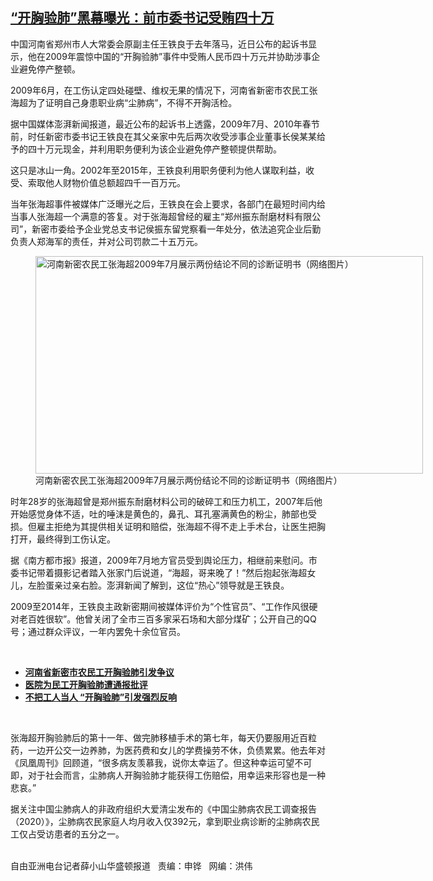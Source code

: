 <!--1617653068000-->
[“开胸验肺”黑幕曝光：前市委书记受贿四十万](https://www.rfa.org/mandarin/yataibaodao/shehui/xx-04052021110946.html)
------

<p></p><p>中国河南省郑州市人大常委会原副主任王铁良于去年落马，近日公布的起诉书显示，他在2009年震惊中国的“开胸验肺”事件中受贿人民币四十万元并协助涉事企业避免停产整顿。</p><p>2009<span>年</span>6<span>月，在工伤认定四处碰壁、</span>维权无果的情况下，河南省新密市农民工<span>张海超为了证明自己身患职业病“尘肺病</span><a href="https://zh.wikipedia.org/wiki/%E5%B0%98%E8%82%BA%E7%97%85"></a><span>”<span>，</span>不得不</span>开胸活检。</p><p>据中国媒体澎湃新闻报道，最近公布的起诉书上透露，2009<span>年</span>7<span>月、</span>2010<span>年春节前，时任新密市委书记王铁良在其父亲家中先后两次收受涉事企业董事长侯某某给予的四十</span><span>万元现金，并利用职务便利为该企业避免停产整顿提供帮助。</span></p><p>这只是冰山一角。2002<span>年至</span>2015<span>年，王铁良利用职务便利为他人谋取利益，收受、索取他人财物价值总额超四千一百</span><span>万元。</span></p><p>当年张海超事件被媒体广泛曝光之后，王铁良在会上要求，各部门在最短时间内给当事人张海超一个满意的答复。对于张海超曾经的雇主“郑州振东耐磨材料有限公司”，新密市委给予企业党总支书记侯振东留党察看一年处分，依法追究企业后勤负责人郑海军的责任，并对公司罚款二十五<span>万元。</span></p><p><span><figure class="image-richtext image-inline captioned" style="width:620px;"><img alt="河南新密农民工张海超2009年7月展示两份结论不同的诊断证明书（网络图片）" height="348" src="https://www.rfa.org/mandarin/yataibaodao/shehui/xx-04052021110946.html/xx0405b.jpg/@@images/2485dac1-9d86-4b8e-9a0f-1e4b5eb2044d.png" title="xx0405b.jpg" width="620"/><figcaption class="image-caption">河南新密农民工张海超2009年7月展示两份结论不同的诊断证明书（网络图片）</figcaption><small></small></figure></span></p><p>时年28<span>岁的张海超曾是郑州振东耐磨材料公司的破碎工和压力机工，</span>2007<span>年后他开始感觉身体不适，吐的唾沫是黄色的，鼻孔、耳孔塞满黄色的粉尘，</span>肺部也受损。但雇主拒绝为其提供相关证明和赔偿，张海超不得不走上手术台，让医生把胸打开，最终得到工伤认定。</p><p>据《南方都市报》报道，2009<span>年</span>7<span>月地方官员受到舆论压力，相继前来慰问。市委书记带着摄影记者踏入张家门后说道，“海超，哥来晚了！”然后抱起张海超女儿，左脸蛋亲过亲右脸。澎湃新闻了解到，这位“热心”领导就是王铁良。</span></p><p>2009<span>至</span>2014<span>年，王铁良主政新密期间被媒体评价为“个性官员”、“工作作风很硬对老百姓很软”。他曾关闭了全市三百</span><span>多家采石场和大部分煤矿；公开自己的</span>QQ<span>号；通过群众评议，一年内罢免十余位官员。<p><br/></p><ul><li><a href="https://www.rfa.org/mandarin/yataibaodao/gongmingong-08182009181239.html"><strong>河南省新密市农民工开胸验肺引发争议</strong></a></li><li><strong><a href="https://www.rfa.org/mandarin/yataibaodao/yi-08142009232443.html">医院为民工开胸验肺遭通报批评</a></strong></li><li><strong><a href="https://www.rfa.org/mandarin/yataibaodao/yanfei-07302009123406.html">不把工人当人 “开胸验肺”引发强烈反响</a></strong></li></ul><p><br/></p><p>张海超开胸验肺后的第十一<span>年、做完肺移植手术的第七</span><span>年，每天仍要服用近百粒药，一边开公交一边养肺，为医药费和女儿的学费操劳不休，负债累累。他去年对《凤凰周刊》回顾道，“很多病友羡慕我，说你太幸运了。但这种幸运可望不可即，对于社会而言，尘肺病人开胸验肺才能获得工伤赔偿，用幸运来形容也是一种悲哀。”</span></p><p>据关注中国尘肺病人的非政府组织大爱清尘发布的《中国尘肺病农民工调查报告（2020<span>）》，尘肺病农民家庭人均月收入仅</span>392<span>元，拿到职业病诊断的尘肺病农民工仅占受访患者的</span>五分之一。</p><p><br/>自由亚洲电台记者薛小山华盛顿报道   责编：申铧   网编：洪伟</p></span></p>
